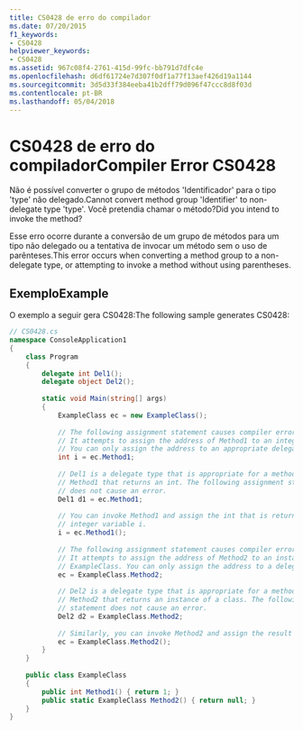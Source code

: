 ```yaml
---
title: CS0428 de erro do compilador
ms.date: 07/20/2015
f1_keywords:
- CS0428
helpviewer_keywords:
- CS0428
ms.assetid: 967c08f4-2761-415d-99fc-bb791d7dfc4e
ms.openlocfilehash: d6df61724e7d307f0df1a77f13aef426d19a1144
ms.sourcegitcommit: 3d5d33f384eeba41b2dff79d096f47ccc8d8f03d
ms.contentlocale: pt-BR
ms.lasthandoff: 05/04/2018
---
```

# <a name="compiler-error-cs0428"></a><span data-ttu-id="b049e-102">CS0428 de erro do compilador</span><span class="sxs-lookup"><span data-stu-id="b049e-102">Compiler Error CS0428</span></span>
<span data-ttu-id="b049e-103">Não é possível converter o grupo de métodos 'Identificador' para o tipo 'type' não delegado.</span><span class="sxs-lookup"><span data-stu-id="b049e-103">Cannot convert method group 'Identifier' to non-delegate type 'type'.</span></span>  <span data-ttu-id="b049e-104">Você pretendia chamar o método?</span><span class="sxs-lookup"><span data-stu-id="b049e-104">Did you  intend to invoke the method?</span></span>  
  
 <span data-ttu-id="b049e-105">Esse erro ocorre durante a conversão de um grupo de métodos para um tipo não delegado ou a tentativa de invocar um método sem o uso de parênteses.</span><span class="sxs-lookup"><span data-stu-id="b049e-105">This error occurs when converting a method group to a non-delegate type, or attempting to invoke a method without using parentheses.</span></span>  
  
## <a name="example"></a><span data-ttu-id="b049e-106">Exemplo</span><span class="sxs-lookup"><span data-stu-id="b049e-106">Example</span></span>  
 <span data-ttu-id="b049e-107">O exemplo a seguir gera CS0428:</span><span class="sxs-lookup"><span data-stu-id="b049e-107">The following sample generates CS0428:</span></span>  
  
```csharp  
// CS0428.cs  
namespace ConsoleApplication1  
{  
    class Program  
    {  
        delegate int Del1();  
        delegate object Del2();  
  
        static void Main(string[] args)  
        {  
            ExampleClass ec = new ExampleClass();  
  
            // The following assignment statement causes compiler error CS0428.  
            // It attempts to assign the address of Method1 to an integer variable.   
            // You can only assign the address to an appropriate delegate type.   
            int i = ec.Method1;  
  
            // Del1 is a delegate type that is appropriate for a method like   
            // Method1 that returns an int. The following assignment statement  
            // does not cause an error.  
            Del1 d1 = ec.Method1;  
  
            // You can invoke Method1 and assign the int that is returned to   
            // integer variable i.  
            i = ec.Method1();  
  
            // The following assignment statement causes compiler error CS0428.  
            // It attempts to assign the address of Method2 to an instance of   
            // ExampleClass. You can only assign the address to a delegate type.   
            ec = ExampleClass.Method2;   
  
            // Del2 is a delegate type that is appropriate for a method like   
            // Method2 that returns an instance of a class. The following assignment  
            // statement does not cause an error.  
            Del2 d2 = ExampleClass.Method2;  
  
            // Similarly, you can invoke Method2 and assign the result returned to ec.  
            ec = ExampleClass.Method2();  
        }  
    }  
  
    public class ExampleClass  
    {  
        public int Method1() { return 1; }  
        public static ExampleClass Method2() { return null; }  
    }  
}  
```
